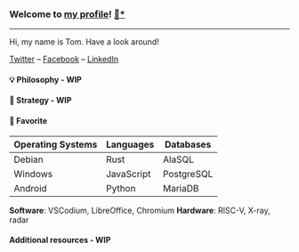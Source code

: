 ### Welcome to [my profile](https://trpapp.github.io)! [📝](https://jhatse.info/kartik-v/krajee-markdown-editor/examples/bs4.html)[*](https://github.com/kartik-v/krajee-markdown-editor)
- - -

Hi, my name is Tom. Have a look around!

[Twitter](https://twitter.com/thomasrpapp) – [Facebook](https://facebook.com/thomasrpapp) – [LinkedIn](https://linkedin.com/in/trpapp)

#### 💡 Philosophy - WIP

#### 🎯 Strategy - WIP

#### 🌟 Favorite

| Operating Systems | Languages  | Databases   |
| ----------------- | ---------- | ----------- |
| Debian            | Rust       | AlaSQL      |
| Windows           | JavaScript | PostgreSQL  |
| Android           | Python     | MariaDB     |

**Software**: VSCodium, LibreOffice, Chromium
**Hardware**: RISC-V, X-ray, radar

#### Additional resources - WIP
[//]: # "dwservice.net"